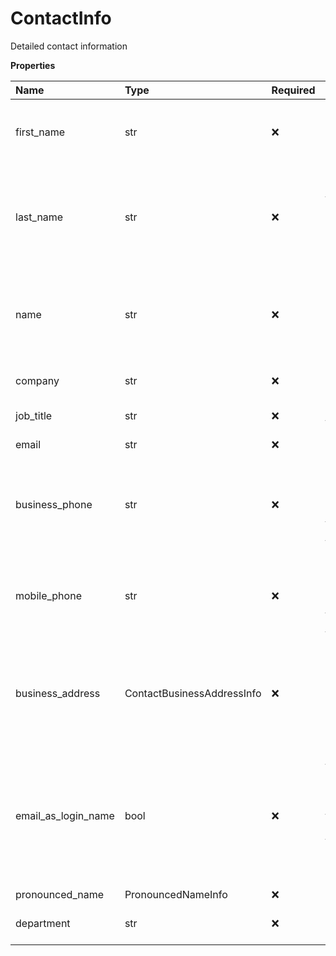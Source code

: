 # ContactInfo

Detailed contact information

**Properties**

| Name                | Type                       | Required | Description                                                                                                                        |
| :------------------ | :------------------------- | :------- | :--------------------------------------------------------------------------------------------------------------------------------- |
| first_name          | str                        | ❌       | User's first name (for extensions of `User` type only)                                                                             |
| last_name           | str                        | ❌       | For User extension type only. User's last name (for extensions of `User` type only)                                                |
| name                | str                        | ❌       | Extension name (for extensions of `User` type - concatenation of first and last name)                                              |
| company             | str                        | ❌       | User's company name                                                                                                                |
| job_title           | str                        | ❌       | User's job title                                                                                                                   |
| email               | str                        | ❌       | User's contact email                                                                                                               |
| business_phone      | str                        | ❌       | User's contact phone number in [E.164](https://www.itu.int/rec/T-REC-E.164-201011-I) (with '+' sign) format                        |
| mobile_phone        | str                        | ❌       | User's mobile (**non** Toll Free) phone number in [E.164](https://www.itu.int/rec/T-REC-E.164-201011-I) (with '+' sign) format     |
| business_address    | ContactBusinessAddressInfo | ❌       | User's business address. The default is Company (Auto-Receptionist) settings                                                       |
| email_as_login_name | bool                       | ❌       | Indicates that the contact email is enabled as a login name for this user. Please note that the email must be unique in this case. |
| pronounced_name     | PronouncedNameInfo         | ❌       |                                                                                                                                    |
| department          | str                        | ❌       | User's department name                                                                                                             |

<!-- This file was generated by liblab | https://liblab.com/ -->
